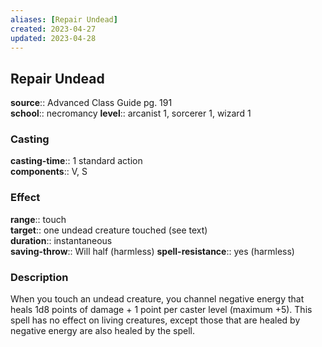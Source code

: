 ```yaml
---
aliases: [Repair Undead]
created: 2023-04-27
updated: 2023-04-28
---
```


## Repair Undead

**source**:: Advanced Class Guide pg. 191  
**school**:: necromancy
**level**:: arcanist 1, sorcerer 1, wizard 1

### Casting

**casting-time**:: 1 standard action  
**components**:: V, S

### Effect

**range**:: touch  
**target**:: one undead creature touched (see text)  
**duration**:: instantaneous  
**saving-throw**:: Will half (harmless)
**spell-resistance**:: yes (harmless)

### Description

When you touch an undead creature, you channel negative energy that heals 1d8 points of damage + 1 point per caster level (maximum +5). This spell has no effect on living creatures, except those that are healed by negative energy are also healed by the spell.
